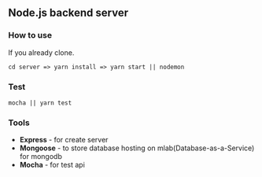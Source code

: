 ## Node.js backend server

### How to use

If you already clone.
```
cd server => yarn install => yarn start || nodemon
``` 

### Test
```
mocha || yarn test
```

### Tools
* **Express** - for create server
* **Mongoose** - to store database hosting on mlab(Database-as-a-Service) for mongodb
* **Mocha** - for test api

